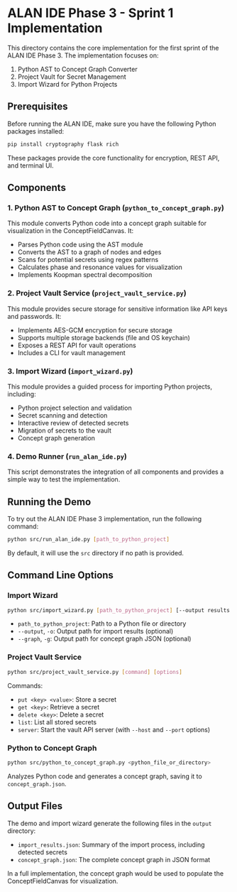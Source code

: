 # ALAN IDE Phase 3 - Sprint 1 Implementation

This directory contains the core implementation for the first sprint of the ALAN IDE Phase 3. The implementation focuses on:

1. Python AST to Concept Graph Converter
2. Project Vault for Secret Management
3. Import Wizard for Python Projects

## Prerequisites

Before running the ALAN IDE, make sure you have the following Python packages installed:

```bash
pip install cryptography flask rich
```

These packages provide the core functionality for encryption, REST API, and terminal UI.

## Components

### 1. Python AST to Concept Graph (`python_to_concept_graph.py`)

This module converts Python code into a concept graph suitable for visualization in the ConceptFieldCanvas. It:

- Parses Python code using the AST module
- Converts the AST to a graph of nodes and edges
- Scans for potential secrets using regex patterns
- Calculates phase and resonance values for visualization
- Implements Koopman spectral decomposition

### 2. Project Vault Service (`project_vault_service.py`)

This module provides secure storage for sensitive information like API keys and passwords. It:

- Implements AES-GCM encryption for secure storage
- Supports multiple storage backends (file and OS keychain)
- Exposes a REST API for vault operations
- Includes a CLI for vault management

### 3. Import Wizard (`import_wizard.py`)

This module provides a guided process for importing Python projects, including:

- Python project selection and validation
- Secret scanning and detection
- Interactive review of detected secrets
- Migration of secrets to the vault
- Concept graph generation

### 4. Demo Runner (`run_alan_ide.py`)

This script demonstrates the integration of all components and provides a simple way to test the implementation.

## Running the Demo

To try out the ALAN IDE Phase 3 implementation, run the following command:

```bash
python src/run_alan_ide.py [path_to_python_project]
```

By default, it will use the `src` directory if no path is provided.

## Command Line Options

### Import Wizard

```bash
python src/import_wizard.py [path_to_python_project] [--output results.json] [--graph graph.json]
```

- `path_to_python_project`: Path to a Python file or directory
- `--output`, `-o`: Output path for import results (optional)
- `--graph`, `-g`: Output path for concept graph JSON (optional)

### Project Vault Service

```bash
python src/project_vault_service.py [command] [options]
```

Commands:

- `put <key> <value>`: Store a secret
- `get <key>`: Retrieve a secret
- `delete <key>`: Delete a secret
- `list`: List all stored secrets
- `server`: Start the vault API server (with `--host` and `--port` options)

### Python to Concept Graph

```bash
python src/python_to_concept_graph.py <python_file_or_directory>
```

Analyzes Python code and generates a concept graph, saving it to `concept_graph.json`.

## Output Files

The demo and import wizard generate the following files in the `output` directory:

- `import_results.json`: Summary of the import process, including detected secrets
- `concept_graph.json`: The complete concept graph in JSON format

In a full implementation, the concept graph would be used to populate the ConceptFieldCanvas for visualization.
